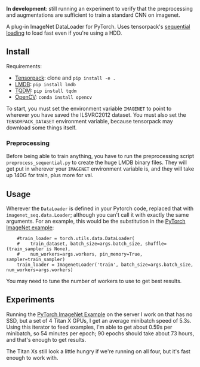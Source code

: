 
**In development**: still running an experiment to verify that the
preprocessing and augmentations are sufficient to train a standard CNN on
imagenet.

A plug-in ImageNet DataLoader for PyTorch. Uses tensorpack's [sequential
loading][seq] to load fast even if you're using a HDD. 

[seq]: http://tensorpack.readthedocs.io/en/latest/tutorial/efficient-dataflow.html#sequential-read

Install
-------

Requirements:

* [Tensorpack][]: clone and `pip install -e .`
* [LMDB][]: `pip install lmdb`
* [TQDM][]: `pip install tqdm`
* [OpenCV][]: `conda install opencv`

[tensorpack]: https://github.com/ppwwyyxx/tensorpack
[lmdb]: https://lmdb.readthedocs.io/en/release/
[tqdm]: https://pypi.python.org/pypi/tqdm
[opencv]: https://pypi.python.org/pypi/opencv-python

To start, you must set the environment variable `IMAGENET` to point to
wherever you have saved the ILSVRC2012 dataset. You must also set the
`TENSORPACK_DATASET` environment variable, because tensorpack may download
some things itself.

### Preprocessing

Before being able to train anything, you have to run the preprocessing
script `preprocess_sequential.py` to create the huge LMDB binary files.
They will get put in wherever your `IMAGENET` environment variable is, and
they will take up 140G for train, plus more for val.

Usage
-----

Wherever the `DataLoader` is defined in your Pytorch code, replaced that
with `imagenet_seq.data.Loader`; although you can't call it with exactly
the same arguments. For an example, this would be the substitution in the
[PyTorch ImageNet example][imagenet]:

```
    #train_loader = torch.utils.data.DataLoader(
    #    train_dataset, batch_size=args.batch_size, shuffle=(train_sampler is None),
    #    num_workers=args.workers, pin_memory=True, sampler=train_sampler)
    train_loader = ImagenetLoader('train', batch_size=args.batch_size, num_workers=args.workers)
```

You may need to tune the number of workers to use to get best results.

Experiments
-----------

Running the [PyTorch ImageNet Example][imagenet] on the server I work on
that has no SSD, but a set of 4 Titan X GPUs, I get an average
minibatch speed of 5.3s. Using this iterator to feed examples, I'm able to
get about 0.59s per minibatch, so 54 minutes per epoch; 90 epochs should
take about 73 hours, and that's enough to get results.

The Titan Xs still look a little hungry if we're running on all four, but
it's fast enough to work with.

[imagenet]: https://github.com/pytorch/examples/tree/master/imagenet
